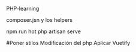 PHP-learning 

composer.jsn y los helpers

npm run hot
php artisan serve


#Poner stilos 
Modificación del php
Aplicar Vuetify
  